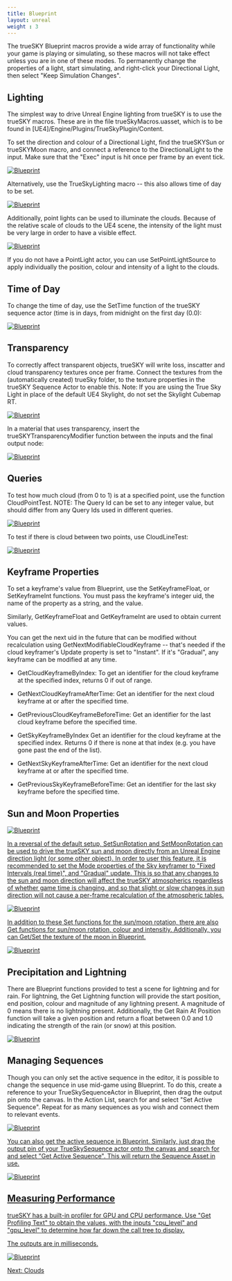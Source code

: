 ```yaml
---
title: Blueprint
layout: unreal
weight : 3
---
```


The trueSKY Blueprint macros provide a wide array of functionality while your game is playing or simulating, so these macros will not take effect unless you are in one of these modes. To permanently change the properties of a light, start simulating, and right-click your Directional Light, then select "Keep Simulation Changes".


Lighting
--------------

The simplest way to drive Unreal Engine lighting from trueSKY is to use the trueSKY macros. These are in the file trueSkyMacros.uasset, which is to be found in [UE4]/Engine/Plugins/TrueSkyPlugin/Content.

To set the direction and colour of a Directional Light, find the trueSKYSun or trueSKYMoon macro, and connect a reference to the DirectionalLight to the input. Make sure that the "Exec" input is hit once per frame by an event tick. 


<a href="http://docs.simul.co/unrealengine/images/trueSKYSun.png"><img src="http://docs.simul.co/unrealengine/images/trueSKYSun.png" alt="Blueprint"/></a>

Alternatively, use the TrueSkyLighting macro -- this also allows time of day to be set.

<a href="http://docs.simul.co/unrealengine/images/trueSkyLighting.png"><img src="http://docs.simul.co/unrealengine/images/trueSkyLighting.png" alt="Blueprint"/></a>

Additionally, point lights can be used to illuminate the clouds. Because of the relative scale of clouds to the UE4 scene, the intensity of the light must be very large in order to have a visible effect.
 
<a href="http://docs.simul.co/unrealengine/images/SetPointLight.png"><img src="http://docs.simul.co/unrealengine/images/SetPointLight.png" alt="Blueprint" /></a>

If you do not have a PointLight actor, you can use SetPointLightSource to apply individually the position, colour and intensity of a light to the clouds.


Time of Day
------------

To change the time of day, use the SetTime function of the trueSKY sequence actor (time is in days, from midnight on the first day (0.0):

<a href="http://docs.simul.co/unrealengine/images/SetTime.png"><img src="http://docs.simul.co/unrealengine/images/SetTime.png" alt="Blueprint" /></a>


Transparency
------------

To correctly affect transparent objects, trueSKY will write loss, inscatter and cloud transparency textures once per frame. Connect the textures from the (automatically created) trueSky folder, to the texture properties in the trueSKY Sequence Actor to enable this. Note: If you are using the True Sky Light in place of the default UE4 Skylight, do not set the Skylight Cubemap RT.

<a href="http://docs.simul.co/unrealengine/images/TrueSkyRenderTargets.png"><img src="http://docs.simul.co/unrealengine/images/TrueSkyRenderTargets.png" alt="Blueprint" /></a>

In a material that uses transparency, insert the trueSKYTransparencyModifier function between the inputs and the final output node:

<a href="http://docs.simul.co/unrealengine/images/Transparency.png"><img src="http://docs.simul.co/unrealengine/images/Transparency.png" alt="Blueprint" /></a>


Queries
-------
To test how much cloud (from 0 to 1) is at a specified point, use the function CloudPointTest. NOTE: The Query Id can be set to any integer value, but should differ from any Query Ids used in different queries.

<a href="http://docs.simul.co/unrealengine/images/CloudPointTest.png"><img src="http://docs.simul.co/unrealengine/images/CloudPointTest.png" alt="Blueprint" /></a>

To test if there is cloud between two points, use CloudLineTest:

<a href="http://docs.simul.co/unrealengine/images/CloudLineTest.png"><img src="http://docs.simul.co/unrealengine/images/CloudLineTest.png" alt="Blueprint" /></a>
 

Keyframe Properties
--------------------------------------------------------------------------------------------------

To set a keyframe's value from Blueprint, use the SetKeyframeFloat, or SetKeyframeInt functions. You must pass the keyframe's integer uid, the name of the property as a string, and the value.

Similarly, GetKeyframeFloat and GetKeyframeInt are used to obtain current values.

You can get the next uid in the future that can be modified without recalculation using GetNextModifiableCloudKeyframe -- that's needed if the cloud keyframer's Update property is set to "Instant". If it's "Gradual", any keyframe can be modified at any time.

* GetCloudKeyframeByIndex: To get an identifier for the cloud keyframe at the specified index, returns 0 if out of range.

* GetNextCloudKeyframeAfterTime: Get an identifier for the next cloud keyframe at or after the specified time.

* GetPreviousCloudKeyframeBeforeTime: Get an identifier for the last cloud keyframe before the specified time.
	
* GetSkyKeyframeByIndex Get an identifier for the cloud keyframe at the specified index. Returns 0 if there is none at that index (e.g. you have gone past the end of the list).

* GetNextSkyKeyframeAfterTime: Get an identifier for the next cloud keyframe at or after the specified time.

* GetPreviousSkyKeyframeBeforeTime: Get an identifier for the last sky keyframe before the specified time.


Sun and Moon Properties
---------------------

<a href="http://docs.simul.co/unrealengine/images/SetFromSunAndMoon.png"><img src="http://docs.simul.co/unrealengine/images/SetFromSunAndMoon.png" alt="Blueprint" />

In a reversal of the default setup, SetSunRotation and SetMoonRotation can be used to drive the trueSKY sun and moon directly from an Unreal Engine direction light (or some other object). In order to user this feature, it is recommended to set the Mode properties of the Sky keyframer to "Fixed Intervals (real time)", and "Gradual" update. This is so that any changes to the sun and moon direction will affect the trueSKY atmospherics regardless of whether game time is changing, and so that slight or slow changes in sun direction will not cause a per-frame recalculation of the atmospheric tables.

<a href="http://docs.simul.co/unrealengine/images/SkyModeForSetSunDirection.png"><img src="http://docs.simul.co/unrealengine/images/SkyModeForSetSunDirection.png" alt="Blueprint" />

In addition to these Set functions for the sun/moon rotation, there are also Get functions for sun/moon rotation, colour and intensitiy. Additionally, you can Get/Set the texture of the moon in Blueprint.

<a href="http://docs.simul.co/unrealengine/images/GetSetMoonTexture.png"><img src="http://docs.simul.co/unrealengine/images/GetSetMoonTexture.png" alt="Blueprint" /></a>


Precipitation and Lightning
---------------------

There are Blueprint functions provided to test a scene for lightning and for rain. For lightning, the Get Lightning function will provide the start position, end position, colour and magnitude of any lightning present. A magnitude of 0 means there is no lightning present. Additionally, the Get Rain At Position function will take a given position and return a float between 0.0 and 1.0 indicating the strength of the rain (or snow) at this position.

<a href="http://docs.simul.co/unrealengine/images/LightningRainTest.png"><img src="http://docs.simul.co/unrealengine/images/LightningRainTest.png" alt="Blueprint" /></a>


Managing Sequences
---------------------

Though you can only set the active sequence in the editor, it is possible to change the sequence in use mid-game using Blueprint. To do this, create a reference to your TrueSkySequenceActor in Blueprint, then drag the output pin onto the canvas. In the Action List, search for and select "Set Active Sequence". Repeat for as many sequences as you wish and connect them to relevant events. 

<a href="http://docs.simul.co/unrealengine/images/SetActiveSequence.png"><img src="http://docs.simul.co/unrealengine/images/SetActiveSequence.png" alt="Blueprint" />

You can also get the active sequence in Blueprint. Similarly, just drag the output pin of your TrueSkySequence actor onto the canvas and search for and select "Get Active Sequence". This will return the Sequence Asset in use. 

<a href="http://docs.simul.co/unrealengine/images/GetActiveSequence.png"><img src="http://docs.simul.co/unrealengine/images/GetActiveSequence.png" alt="Blueprint" />


Measuring Performance
---------------------
trueSKY has a built-in profiler for GPU and CPU performance. Use "Get Profiling Text" to obtain the values, with the inputs "cpu_level" and "gpu_level" to determine how far down the call tree to display.

The outputs are in milliseconds.

<a href="http://docs.simul.co/unrealengine/images/GetProfilingText.png"><img src="http://docs.simul.co/unrealengine/images/GetProfilingText.png" alt="Blueprint" />

Next: <a href="/unrealengine/Clouds">Clouds</a>